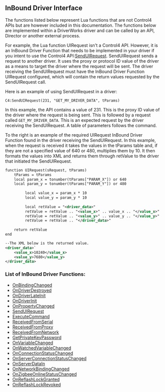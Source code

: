 ## InBound Driver Interface

The functions listed below represent Lua functions that are not Control4 APIs but are however included in this documentation. The functions below are implemented within a DriverWorks driver and can be called by an API, Director or another external process.  

For example, the Lua function UIRequest isn't a Control4 API. However, it is an InBound Driver Function that needs to be implemented in your driver if you intent to use the Control4 API:[SendUIRequest][1]. SendUIRequest sends a request to another driver. It uses the proxy or protocol ID value of the driver as a means to target the driver where the request will be sent. The driver receiving the SendUIRequest must have the InBound Driver Function UIRequest configured, which will contain the return values requested by the SendUIRequest call. 

Here is an example of using SendUIRequest in a driver: 

`C4:SendUIRequest(231, "GET_MY_DRIVER_DATA", tParams)`

In this example, the API contains a value of 231. This is the proxy ID value of the driver where the request is being sent. This is followed by a request called  `GET_MY_DRIVER_DATA`. This is an expected request by the driver receiving the SendUIRequest. A table of parameters follows the command.

To the right is an example of the required UIRequest InBound Driver Function found in the driver receiving the SendUIRequest. In this example, when the request is received it takes the values in the tParams table and, if they are not a specified value of 640 or 480, multiplies them by 10. It then formats the values into XML and returns them through retValue to the driver that initiated the SendUIRequest.

```xml
function UIRequest(sRequest, tParams)
    tParams = tParams 
    local param_x = tonumber(tParams["PARAM_X"]) or 640
    local param_y = tonumber(tParams["PARAM_Y"]) or 480
               
         local value_x = param_x * 10
         local value_y = param_y * 10
               
         local retValue = "<driver_data>"
         retValue = retValue .. "<value_x>" .. value_x .. "</value_x>"
         retValue = retValue .. "<value_y>" .. value_y .. "</value_y>"
         retValue = retValue .. "</driver_data>"
               
    return retValue
end

--The XML below is the returned value.
<driver_data>`
    <value_x>10240</value_x>
    <value_y>7680</value_y>
</driver_data>
```

### List of InBound Driver Functions:
- [OnBindingChanged][2]
- [OnDriverDestroyed][3]
- [OnDriverLateInit][4]
- [OnDriverInit][5]
- [OnPropertyChanged][6]
- [SendUIRequest][7]
- [ExecuteCommand][8]
- [ReceivedFromSerial][9]
- [ReceivedFromProxy][10]
- [ReceivedFromNetwork][11]
- [GetPrivateKeyPassword][12]
- [OnVariableChanged][13]
- [OnWatchedVariableChanged][14]
- [OnConnectionStatusChanged][15]
- [OnServerConnectionStatusChanged][16]
- [OnServerDataIn][17]
- [OnNetworkBindingChanged][18]
- [OnZigbeeOnlineStatusChanged][19]
- [OnReflashLockGranted][20]
- [OnReflashLockRevoked][21]

[1]:	https://control4.github.io/docs-driverworks-api/#senduirequest
[2]:	https://control4.github.io/docs-driverworks-api/#onbindingchanged
[3]:	https://control4.github.io/docs-driverworks-api/#ondriverdestroyed
[4]:	https://control4.github.io/docs-driverworks-api/#ondriverlateinit
[5]:	https://control4.github.io/docs-driverworks-api/#ondriverinit
[6]:	https://control4.github.io/docs-driverworks-api/#onpropertychanged
[7]:	https://control4.github.io/docs-driverworks-api/#senduirequest
[8]:	https://control4.github.io/docs-driverworks-api/#executecommand
[9]:	https://control4.github.io/docs-driverworks-api/#receivedfromserial
[10]:	https://control4.github.io/docs-driverworks-api/#receivedfromproxy
[11]:	https://control4.github.io/docs-driverworks-api/#receivedfromnetwork
[12]:	https://control4.github.io/docs-driverworks-api/#getprivatekeypassword
[13]:	https://control4.github.io/docs-driverworks-api/#onvariablechanged
[14]:	https://control4.github.io/docs-driverworks-api/#onwatchedvariablechanged
[15]:	https://control4.github.io/docs-driverworks-api/#onconnectionstatuschanged
[16]:	https://control4.github.io/docs-driverworks-api/#onserverconnectionstatuschanged
[17]:	https://control4.github.io/docs-driverworks-api/#onserverdatain
[18]:	https://control4.github.io/docs-driverworks-api/#onnetworkbindingchanged
[19]:	https://control4.github.io/docs-driverworks-api/#onzigbeeonlinestatuschanged
[20]:	https://control4.github.io/docs-driverworks-api/#onreflashlockgranted
[21]:	https://control4.github.io/docs-driverworks-api/#onreflashlockrevoked